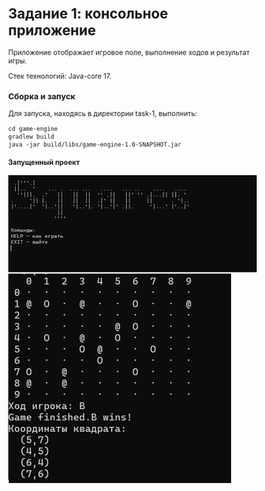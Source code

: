 # Задание 1: консольное приложение

Приложение отображает игровое поле, выполнение ходов и результат игры.

Стек технологий: Java-core 17.

### Сборка и запуск
Для запуска, находясь в директории task-1, выполнить:
```
cd game-engine
gradlew build
java -jar build/libs/game-engine-1.0-SNAPSHOT.jar
```
#### Запущенный проект

![1](../img/task1.1.png)
![2](../img/task1.2.png)
